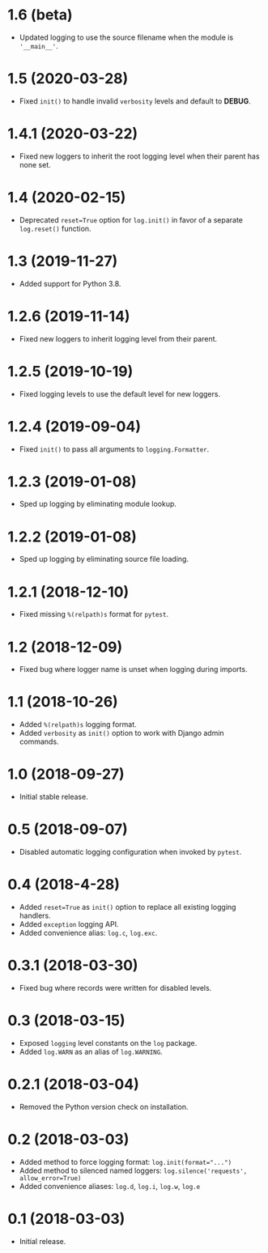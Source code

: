 # 1.6 (beta)

- Updated logging to use the source filename when the module is `'__main__'`.

# 1.5 (2020-03-28)

- Fixed `init()` to handle invalid `verbosity` levels and default to **DEBUG**.

# 1.4.1 (2020-03-22)

- Fixed new loggers to inherit the root logging level when their parent has none set.

# 1.4 (2020-02-15)

- Deprecated `reset=True` option for `log.init()` in favor of a separate `log.reset()` function.

# 1.3 (2019-11-27)

- Added support for Python 3.8.

# 1.2.6 (2019-11-14)

- Fixed new loggers to inherit logging level from their parent.

# 1.2.5 (2019-10-19)

- Fixed logging levels to use the default level for new loggers.

# 1.2.4 (2019-09-04)

- Fixed `init()` to pass all arguments to `logging.Formatter`.

# 1.2.3 (2019-01-08)

- Sped up logging by eliminating module lookup.

# 1.2.2 (2019-01-08)

- Sped up logging by eliminating source file loading.

# 1.2.1 (2018-12-10)

- Fixed missing `%(relpath)s` format for `pytest`.

# 1.2 (2018-12-09)

- Fixed bug where logger name is unset when logging during imports.

# 1.1 (2018-10-26)

- Added `%(relpath)s` logging format.
- Added `verbosity` as `init()` option to work with Django admin commands.

# 1.0 (2018-09-27)

- Initial stable release.

# 0.5 (2018-09-07)

- Disabled automatic logging configuration when invoked by `pytest`.

# 0.4 (2018-4-28)

- Added `reset=True` as `init()` option to replace all existing logging handlers.
- Added `exception` logging API.
- Added convenience alias: `log.c`, `log.exc`.

# 0.3.1 (2018-03-30)

- Fixed bug where records were written for disabled levels.

# 0.3 (2018-03-15)

- Exposed `logging` level constants on the `log` package.
- Added `log.WARN` as an alias of `log.WARNING`.

# 0.2.1 (2018-03-04)

- Removed the Python version check on installation.

# 0.2 (2018-03-03)

- Added method to force logging format: `log.init(format="...")`
- Added method to silenced named loggers: `log.silence('requests', allow_error=True)`
- Added convenience aliases: `log.d`, `log.i`, `log.w`, `log.e`

# 0.1 (2018-03-03)

- Initial release.
